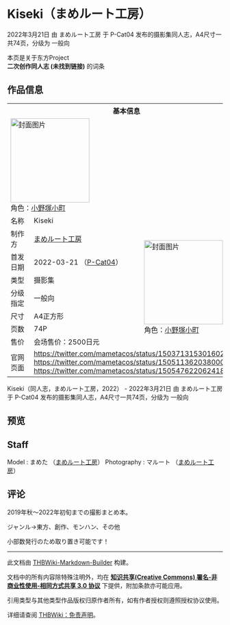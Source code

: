 # Kiseki（まめルート工房）

<!-- source html: G:\repos\THBWiki-Markdown-Builder\THBWikiMarkdown\Temp\main\f\fc\ns0%3AKiseki%EF%BC%88%E3%81%BE%E3%82%81%E3%83%AB%E3%83%BC%E3%83%88%E5%B7%A5%E6%88%BF%EF%BC%89.html -->

2022年3月21日 由 まめルート工房 于 P-Cat04 发布的摄影集同人志，A4尺寸一共74页，分级为 一般向

本页是关于东方Project  
 **二次创作同人志 (未找到链接)** 的词条
## 作品信息

<table><tbody><tr><th colspan="3">基本信息</th></tr><tr><td class="cover-artwork-mobile" colspan="2"><a href="./文件-Kiseki（まめルート工房）封面.jpg.md" class="image" title="封面图片"><img alt="封面图片" src="https://upload.thwiki.cc/thumb/a/a8/Kiseki%EF%BC%88%E3%81%BE%E3%82%81%E3%83%AB%E3%83%BC%E3%83%88%E5%B7%A5%E6%88%BF%EF%BC%89%E5%B0%81%E9%9D%A2.jpg/184px-Kiseki%EF%BC%88%E3%81%BE%E3%82%81%E3%83%AB%E3%83%BC%E3%83%88%E5%B7%A5%E6%88%BF%EF%BC%89%E5%B0%81%E9%9D%A2.jpg" decoding="async" loading="lazy" width="184" height="196" srcset="https://upload.thwiki.cc/thumb/a/a8/Kiseki%EF%BC%88%E3%81%BE%E3%82%81%E3%83%AB%E3%83%BC%E3%83%88%E5%B7%A5%E6%88%BF%EF%BC%89%E5%B0%81%E9%9D%A2.jpg/276px-Kiseki%EF%BC%88%E3%81%BE%E3%82%81%E3%83%AB%E3%83%BC%E3%83%88%E5%B7%A5%E6%88%BF%EF%BC%89%E5%B0%81%E9%9D%A2.jpg 1.5x, https://upload.thwiki.cc/thumb/a/a8/Kiseki%EF%BC%88%E3%81%BE%E3%82%81%E3%83%AB%E3%83%BC%E3%83%88%E5%B7%A5%E6%88%BF%EF%BC%89%E5%B0%81%E9%9D%A2.jpg/367px-Kiseki%EF%BC%88%E3%81%BE%E3%82%81%E3%83%AB%E3%83%BC%E3%83%88%E5%B7%A5%E6%88%BF%EF%BC%89%E5%B0%81%E9%9D%A2.jpg 2x" data-file-width="1920" data-file-height="2048"></a><div class="cover-char">角色：<a href="./小野塚小町.md" title="小野塚小町">小野塚小町</a></div></td>
</tr><tr><td class="label">名称</td><td colspan="2"> Kiseki </td></tr><tr><td class="label">制作方</td><td><a href="./まめルート工房.md" title="まめルート工房">まめルート工房</a></td><td class="cover-artwork" rowspan="7" style="min-width:196px;"><a href="./文件-Kiseki（まめルート工房）封面.jpg.md" class="image" title="封面图片"><img alt="封面图片" src="https://upload.thwiki.cc/thumb/a/a8/Kiseki%EF%BC%88%E3%81%BE%E3%82%81%E3%83%AB%E3%83%BC%E3%83%88%E5%B7%A5%E6%88%BF%EF%BC%89%E5%B0%81%E9%9D%A2.jpg/184px-Kiseki%EF%BC%88%E3%81%BE%E3%82%81%E3%83%AB%E3%83%BC%E3%83%88%E5%B7%A5%E6%88%BF%EF%BC%89%E5%B0%81%E9%9D%A2.jpg" decoding="async" loading="lazy" width="184" height="196" srcset="https://upload.thwiki.cc/thumb/a/a8/Kiseki%EF%BC%88%E3%81%BE%E3%82%81%E3%83%AB%E3%83%BC%E3%83%88%E5%B7%A5%E6%88%BF%EF%BC%89%E5%B0%81%E9%9D%A2.jpg/276px-Kiseki%EF%BC%88%E3%81%BE%E3%82%81%E3%83%AB%E3%83%BC%E3%83%88%E5%B7%A5%E6%88%BF%EF%BC%89%E5%B0%81%E9%9D%A2.jpg 1.5x, https://upload.thwiki.cc/thumb/a/a8/Kiseki%EF%BC%88%E3%81%BE%E3%82%81%E3%83%AB%E3%83%BC%E3%83%88%E5%B7%A5%E6%88%BF%EF%BC%89%E5%B0%81%E9%9D%A2.jpg/367px-Kiseki%EF%BC%88%E3%81%BE%E3%82%81%E3%83%AB%E3%83%BC%E3%83%88%E5%B7%A5%E6%88%BF%EF%BC%89%E5%B0%81%E9%9D%A2.jpg 2x" data-file-width="1920" data-file-height="2048"></a><div class="cover-char">角色：<a href="./小野塚小町.md" title="小野塚小町">小野塚小町</a></div></td>
</tr><tr><td class="label">首发日期</td><td>2022-03-21&#160;（<a href="/展会作品列表?e=P-Cat%2304">P-Cat04</a>）</td></tr><tr><td class="label">类型</td><td>摄影集</td></tr><tr><td class="label">分级指定</td><td>一般向</td></tr><tr><td class="label">尺寸</td><td>A4正方形</td></tr><tr><td class="label">页数</td><td>74P</td></tr><tr><td class="label">售价</td><td>会场售价：2500日元</td></tr>
<tr><td class="label">官网页面</td><td colspan="2"><a rel="nofollow" class="external free" href="https://twitter.com/mametacos/status/1503713153016020992">https://twitter.com/mametacos/status/1503713153016020992</a><br><a rel="nofollow" class="external free" href="https://twitter.com/mametacos/status/1505113620380008449">https://twitter.com/mametacos/status/1505113620380008449</a><br><a rel="nofollow" class="external free" href="https://twitter.com/mametacos/status/1505476220624183297">https://twitter.com/mametacos/status/1505476220624183297</a></td></tr></tbody></table>

Kiseki（同人志，まめルート工房，2022） - 2022年3月21日 由 まめルート工房 于 P-Cat04 发布的摄影集同人志，A4尺寸一共74页，分级为 一般向
## 预览
## Staff
Model
: まめた （[まめルート工房](./まめルート工房.md)）
Photography
: マルート （[まめルート工房](./まめルート工房.md)）

## 评论

  
2019年秋〜2022年初旬までの撮影まとめ本。  

ジャンル→東方、創作、モンハン、その他  

小部数発行のため取り置き可能です！
  


  
  

  





---

此文档由 [THBWiki-Markdown-Builder](https://github.com/Delsin-Yu/THBWiki-Markdown-Builder) 构建。

文档中的所有内容除特殊注明外，均在 [**知识共享(Creative Commons) 署名-非商业性使用-相同方式共享 3.0 协议**](https://creativecommons.org/licenses/by-sa/3.0/deed.zh-hans) 下提供，附加条款亦可能应用。

引用类型与其他类型作品版权归原作者所有，如有作者授权则遵照授权协议使用。

详细请查阅 [THBWiki：免责声明](https://thbwiki.cc/THBWiki:%E5%85%8D%E8%B4%A3%E5%A3%B0%E6%98%8E)。

